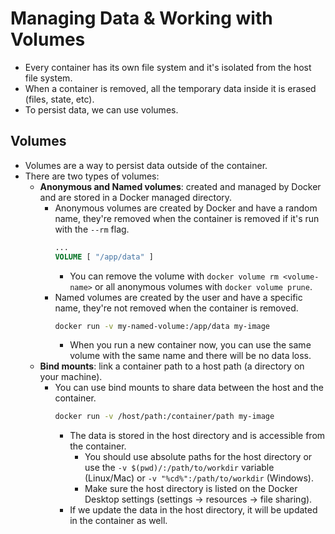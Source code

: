 # Managing Data & Working with Volumes

- Every container has its own file system and it's isolated from the host file system.
- When a container is removed, all the temporary data inside it is erased (files, state, etc).
- To persist data, we can use volumes.

## Volumes

- Volumes are a way to persist data outside of the container.
- There are two types of volumes:
  - **Anonymous and Named volumes**: created and managed by Docker and are stored in a Docker managed directory.
    - Anonymous volumes are created by Docker and have a random name, they're removed when the container is removed if it's run with the `--rm` flag.
      ```Dockerfile
      ...
      VOLUME [ "/app/data" ]
      ```
      - You can remove the volume with `docker volume rm <volume-name>` or all anonymous volumes with `docker volume prune`.
    - Named volumes are created by the user and have a specific name, they're not removed when the container is removed.
      ```sh
      docker run -v my-named-volume:/app/data my-image
      ```
      - When you run a new container now, you can use the same volume with the same name and there will be no data loss.
  - **Bind mounts**: link a container path to a host path (a directory on your machine).
    - You can use bind mounts to share data between the host and the container.
      ```sh
      docker run -v /host/path:/container/path my-image
      ```
      - The data is stored in the host directory and is accessible from the container.
        - You should use absolute paths for the host directory or use the `-v $(pwd)/:/path/to/workdir` variable (Linux/Mac) or `-v "%cd%":/path/to/workdir` (Windows).
        - Make sure the host directory is listed on the Docker Desktop settings (settings -> resources -> file sharing).
      - If we update the data in the host directory, it will be updated in the container as well.
